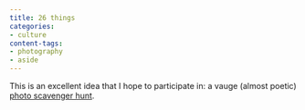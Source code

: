```yaml
---
title: 26 things
categories:
- culture
content-tags:
- photography
- aside
---
```


This is an excellent idea that I hope to participate in: a vauge (almost poetic) [photo scavenger hunt][1].

   [1]: http://www.sh1ft.org/26things/
